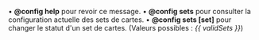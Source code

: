 • **@config help**
pour revoir ce message.
• **@config sets**
pour consulter la configuration actuelle des sets de cartes.
• **@config sets [set]**
pour changer le statut d'un set de cartes. (Valeurs possibles : *{{ validSets }}*)
